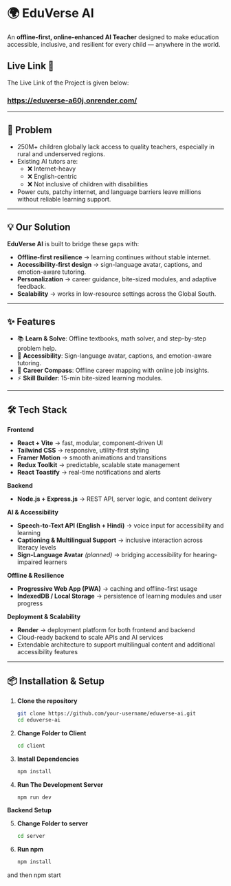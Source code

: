 # 🌍 EduVerse AI

An **offline-first, online-enhanced AI Teacher** designed to make education accessible, inclusive, and resilient for every child — anywhere in the world.

## Live Link 🔗
The Live Link of the Project is given below:

### https://eduverse-a60j.onrender.com/
---

## 🚨 Problem

- 250M+ children globally lack access to quality teachers, especially in rural and underserved regions.  
- Existing AI tutors are:
  - ❌ Internet-heavy  
  - ❌ English-centric  
  - ❌ Not inclusive of children with disabilities  
- Power cuts, patchy internet, and language barriers leave millions without reliable learning support.  

---

## 💡 Our Solution

**EduVerse AI** is built to bridge these gaps with:  
- **Offline-first resilience** → learning continues without stable internet.  
- **Accessibility-first design** → sign-language avatar, captions, and emotion-aware tutoring.  
- **Personalization** → career guidance, bite-sized modules, and adaptive feedback.  
- **Scalability** → works in low-resource settings across the Global South.

---

## ✨ Features

- 📚 **Learn & Solve**: Offline textbooks, math solver, and step-by-step problem help.  
- 🤟 **Accessibility**: Sign-language avatar, captions, and emotion-aware tutoring.  
- 🧭 **Career Compass**: Offline career mapping with online job insights.  
- ⚡ **Skill Builder**: 15-min bite-sized learning modules.  

---

## 🛠️ Tech Stack

**Frontend**  
- **React + Vite** → fast, modular, component-driven UI  
- **Tailwind CSS** → responsive, utility-first styling  
- **Framer Motion** → smooth animations and transitions  
- **Redux Toolkit** → predictable, scalable state management  
- **React Toastify** → real-time notifications and alerts  

**Backend**  
- **Node.js + Express.js** → REST API, server logic, and content delivery  

**AI & Accessibility**  
- **Speech-to-Text API (English + Hindi)** → voice input for accessibility and learning  
- **Captioning & Multilingual Support** → inclusive interaction across literacy levels  
- **Sign-Language Avatar** *(planned)* → bridging accessibility for hearing-impaired learners  

**Offline & Resilience**  
- **Progressive Web App (PWA)** → caching and offline-first usage  
- **IndexedDB / Local Storage** → persistence of learning modules and user progress  

**Deployment & Scalability**  
- **Render** → deployment platform for both frontend and backend  
- Cloud-ready backend to scale APIs and AI services  
- Extendable architecture to support multilingual content and additional accessibility features  
 

---

## 📦 Installation & Setup

1. **Clone the repository**
   ```bash
   git clone https://github.com/your-username/eduverse-ai.git
   cd eduverse-ai

2. **Change Folder to Client**
    ```bash
    cd client

3. **Install Dependencies**
    ```bash
    npm install

4. **Run The Development Server**
    ```bash
    npm run dev

**Backend Setup**

5. **Change Folder to server**
    ```bash
    cd server

6. **Run npm**
    ```bash
    npm install

and then
    npm start





